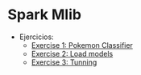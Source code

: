 # Spark Mlib

* Ejercicios:
    * [Exercise 1: Pokemon Classifier](spark_ml_base_project/src/main/scala/io/keepcoding/spark/ml/exercise1)
    * [Exercise 2: Load models](spark_ml_base_project/src/main/scala/io/keepcoding/spark/ml/exercise2)
    * [Exercise 3: Tunning](spark_ml_base_project/src/main/scala/io/keepcoding/spark/ml/exercise3)
